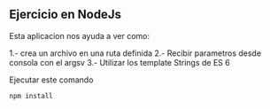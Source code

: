 

## Ejercicio en NodeJs


Esta aplicacion nos ayuda a ver como:

1.- crea un archivo en una ruta definida
2.- Recibir parametros desde consola con el argsv
3.- Utilizar los template Strings de ES 6

Ejecutar este comando

```
npm install
```